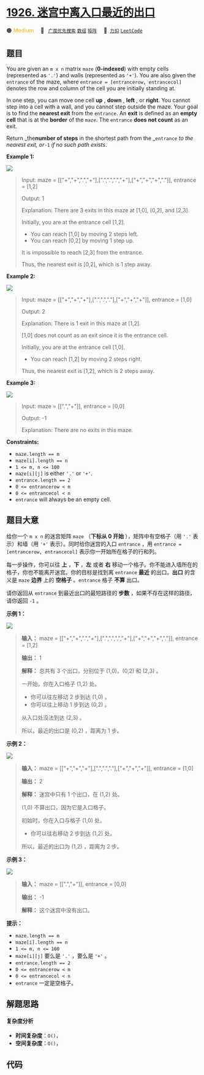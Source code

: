# [1926. 迷宫中离入口最近的出口](https://2xiao.github.io/leetcode-js/problem/1926.html)

🟠 <font color=#ffb800>Medium</font>&emsp; 🔖&ensp; [`广度优先搜索`](/tag/breadth-first-search.md) [`数组`](/tag/array.md) [`矩阵`](/tag/matrix.md)&emsp; 🔗&ensp;[`力扣`](https://leetcode.cn/problems/nearest-exit-from-entrance-in-maze) [`LeetCode`](https://leetcode.com/problems/nearest-exit-from-entrance-in-maze)

## 题目

You are given an `m x n` matrix `maze` (**0-indexed**) with empty cells
(represented as `'.'`) and walls (represented as `'+'`). You are also given
the `entrance` of the maze, where `entrance = [entrancerow, entrancecol]`
denotes the row and column of the cell you are initially standing at.

In one step, you can move one cell **up** , **down** , **left** , or
**right**. You cannot step into a cell with a wall, and you cannot step
outside the maze. Your goal is to find the **nearest exit** from the
`entrance`. An **exit** is defined as an **empty cell** that is at the
**border** of the `maze`. The `entrance` **does not count** as an exit.

Return _the**number of steps** in the shortest path from the _`entrance` _to
the nearest exit, or_`-1` _if no such path exists_.



**Example 1:**

![](https://assets.leetcode.com/uploads/2021/06/04/nearest1-grid.jpg)

> Input: maze = [["+","+",".","+"],[".",".",".","+"],["+","+","+","."]], entrance = [1,2]
> 
> Output: 1
> 
> Explanation: There are 3 exits in this maze at [1,0], [0,2], and [2,3].
> 
> Initially, you are at the entrance cell [1,2].
> - You can reach [1,0] by moving 2 steps left.
> - You can reach [0,2] by moving 1 step up.
> 
> It is impossible to reach [2,3] from the entrance.
> 
> Thus, the nearest exit is [0,2], which is 1 step away.

**Example 2:**

![](https://assets.leetcode.com/uploads/2021/06/04/nearesr2-grid.jpg)

> Input: maze = [["+","+","+"],[".",".","."],["+","+","+"]], entrance = [1,0]
> 
> Output: 2
> 
> Explanation: There is 1 exit in this maze at [1,2].
> 
> [1,0] does not count as an exit since it is the entrance cell.
> 
> Initially, you are at the entrance cell [1,0].
> - You can reach [1,2] by moving 2 steps right.
> 
> Thus, the nearest exit is [1,2], which is 2 steps away.

**Example 3:**

![](https://assets.leetcode.com/uploads/2021/06/04/nearest3-grid.jpg)

> Input: maze = [[".","+"]], entrance = [0,0]
> 
> Output: -1
> 
> Explanation: There are no exits in this maze.

**Constraints:**

  * `maze.length == m`
  * `maze[i].length == n`
  * `1 <= m, n <= 100`
  * `maze[i][j]` is either `'.'` or `'+'`.
  * `entrance.length == 2`
  * `0 <= entrancerow < m`
  * `0 <= entrancecol < n`
  * `entrance` will always be an empty cell.


## 题目大意

给你一个 `m x n` 的迷宫矩阵 `maze` （**下标从 0 开始** ），矩阵中有空格子（用 `'.'` 表示）和墙（用 `'+'`
表示）。同时给你迷宫的入口 `entrance` ，用 `entrance = [entrancerow, entrancecol]`
表示你一开始所在格子的行和列。

每一步操作，你可以往 **上** ，**下** ，**左** 或者 **右** 移动一个格子。你不能进入墙所在的格子，你也不能离开迷宫。你的目标是找到离
`entrance` **最近** 的出口。**出口** 的含义是 `maze` **边界** 上的 **空格子** 。`entrance` 格子
**不算** 出口。

请你返回从 `entrance` 到最近出口的最短路径的 **步数** ，如果不存在这样的路径，请你返回 `-1` 。

**示例 1：**

![](https://assets.leetcode.com/uploads/2021/06/04/nearest1-grid.jpg)

> 
> 
> 
> 
> 
> **输入：** maze = [["+","+",".","+"],[".",".",".","+"],["+","+","+","."]], entrance = [1,2]
> 
> **输出：** 1
> 
> **解释：** 总共有 3 个出口，分别位于 (1,0)，(0,2) 和 (2,3) 。
> 
> 一开始，你在入口格子 (1,2) 处。
> - 你可以往左移动 2 步到达 (1,0) 。
> - 你可以往上移动 1 步到达 (0,2) 。
> 
> 从入口处没法到达 (2,3) 。
> 
> 所以，最近的出口是 (0,2) ，距离为 1 步。
> 
> 

**示例 2：**

![](https://assets.leetcode.com/uploads/2021/06/04/nearesr2-grid.jpg)

> 
> 
> 
> 
> 
> **输入：** maze = [["+","+","+"],[".",".","."],["+","+","+"]], entrance = [1,0]
> 
> **输出：** 2
> 
> **解释：** 迷宫中只有 1 个出口，在 (1,2) 处。
> 
> (1,0) 不算出口，因为它是入口格子。
> 
> 初始时，你在入口与格子 (1,0) 处。
> - 你可以往右移动 2 步到达 (1,2) 处。
> 
> 所以，最近的出口为 (1,2) ，距离为 2 步。
> 
> 

**示例 3：**

![](https://assets.leetcode.com/uploads/2021/06/04/nearest3-grid.jpg)

> 
> 
> 
> 
> 
> **输入：** maze = [[".","+"]], entrance = [0,0]
> 
> **输出：** -1
> 
> **解释：** 这个迷宫中没有出口。
> 
> 

**提示：**

  * `maze.length == m`
  * `maze[i].length == n`
  * `1 <= m, n <= 100`
  * `maze[i][j]` 要么是 `'.'` ，要么是 `'+'` 。
  * `entrance.length == 2`
  * `0 <= entrancerow < m`
  * `0 <= entrancecol < n`
  * `entrance` 一定是空格子。


## 解题思路

#### 复杂度分析

- **时间复杂度**：`O()`，
- **空间复杂度**：`O()`，

## 代码

```javascript

```